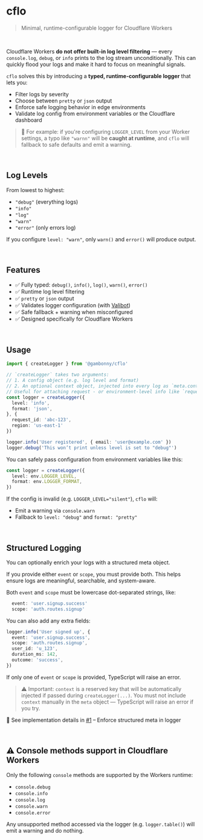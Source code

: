 # cflo

> Minimal, runtime-configurable logger for Cloudflare Workers

<br />

Cloudflare Workers **do not offer built-in log level filtering** — every `console.log`, `debug`, or `info` prints to the log stream unconditionally. This can quickly flood your logs and make it hard to focus on meaningful signals.

`cflo` solves this by introducing a **typed, runtime-configurable logger** that lets you:

- Filter logs by severity
- Choose between `pretty` or `json` output
- Enforce safe logging behavior in edge environments
- Validate log config from environment variables or the Cloudflare dashboard

> 🧠 For example: if you're configuring `LOGGER_LEVEL` from your Worker settings, a typo like `"warnn"` will be **caught at runtime**, and `cflo` will fallback to safe defaults and emit a warning.

<br />

## Log Levels

From lowest to highest:

- `"debug"` (everything logs)
- `"info"`
- `"log"`
- `"warn"`
- `"error"` (only errors log)

If you configure `level: "warn"`, only `warn()` and `error()` will produce output.

<br />

## Features

- ✅ Fully typed: `debug()`, `info()`, `log()`, `warn()`, `error()`
- ✅ Runtime log level filtering
- ✅ `pretty` or `json` output
- ✅ Validates logger configuration (with [Valibot](https://valibot.dev))
- ✅ Safe fallback + warning when misconfigured
- ✅ Designed specifically for Cloudflare Workers

<br />


## Usage

```ts
import { createLogger } from '@gambonny/cflo'

// `createLogger` takes two arguments:
// 1. A config object (e.g. log level and format)
// 2. An optional context object, injected into every log as `meta.context`
// Useful for attaching request - or environment-level info like `request_id`, `region`, or `deployment_id`
const logger = createLogger({
  level: 'info',
  format: 'json',
}, {
  request_id: 'abc-123',
  region: 'us-east-1'
})

logger.info('User registered', { email: 'user@example.com' })
logger.debug('This won’t print unless level is set to "debug"')
```

You can safely pass configuration from environment variables like this:

```ts
const logger = createLogger({
  level: env.LOGGER_LEVEL,
  format: env.LOGGER_FORMAT,
})
```

If the config is invalid (e.g. `LOGGER_LEVEL="silent"`), `cflo` will:
- Emit a warning via `console.warn`
- Fallback to `level: "debug"` and `format: "pretty"`

<br />

## Structured Logging
You can optionally enrich your logs with a structured meta object.

If you provide either `event` or `scope`, you must provide both. This helps ensure logs are meaningful, searchable, and system-aware.

Both `event` and `scope` must be lowercase dot-separated strings, like:
```ts
  event: 'user.signup.success'
  scope: 'auth.routes.signup'
```

You can also add any extra fields:

```ts
logger.info('User signed up', {
  event: 'user.signup.success',
  scope: 'auth.routes.signup',
  user_id: 'u_123',
  duration_ms: 142,
  outcome: 'success',
})
```

If only one of `event` or `scope` is provided, TypeScript will raise an error.

> ⚠️ Important: `context` is a reserved key that will be automatically injected if passed during `createLogger(...)`.
> You must not include `context` manually in the `meta` object — TypeScript will raise an error if you try.

🔗 See implementation details in [#1](https://github.com/gambonny/cflo/pull/1) – Enforce structured meta in logger

<br />

## ⚠️ Console methods support in Cloudflare Workers

Only the following `console` methods are supported by the Workers runtime:

- `console.debug`
- `console.info`
- `console.log`
- `console.warn`
- `console.error`

Any unsupported method accessed via the logger (e.g. `logger.table()`) will emit a warning and do nothing.
